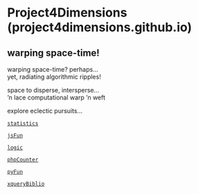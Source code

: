 # Project4Dimensions (project4dimensions.github.io)

## warping space-time!

warping space-time? perhaps…  
yet, radiating algorithmic ripples!

space to disperse, intersperse…  
’n lace computational warp ’n weft

explore eclectic pursuits…

[`statistics`](statistics.md)

[`jsFun`][1]

[1]: https://github.com/project4dimensions/jsFun/

[`logic`][2]

[2]: https://github.com/project4dimensions/logic/

[`phpCounter`][3]

[3]: https://github.com/project4dimensions/phpCounter/

[`pyFun`][4]

[4]: https://github.com/project4dimensions/pyFun/

[`xqueryBiblio`][5]

[5]: https://github.com/project4dimensions/xqueryBiblio/
